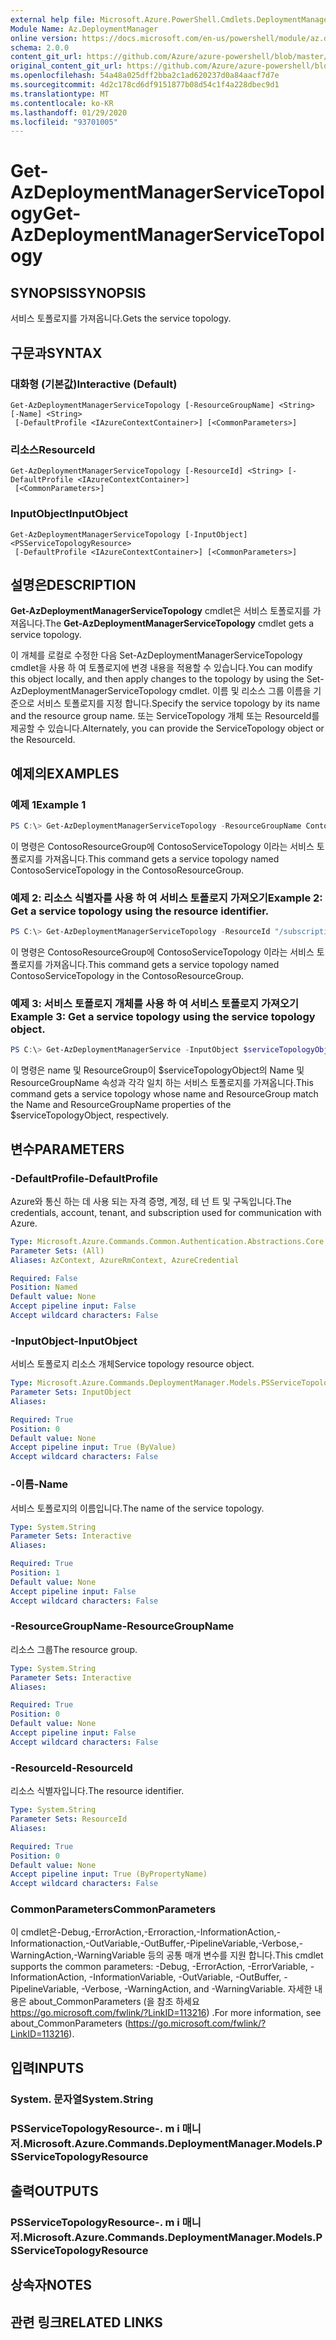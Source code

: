 ```yaml
---
external help file: Microsoft.Azure.PowerShell.Cmdlets.DeploymentManager.dll-Help.xml
Module Name: Az.DeploymentManager
online version: https://docs.microsoft.com/en-us/powershell/module/az.deploymentmanager/get-azdeploymentmanagerservicetopology
schema: 2.0.0
content_git_url: https://github.com/Azure/azure-powershell/blob/master/src/DeploymentManager/DeploymentManager/help/Get-AzDeploymentManagerServiceTopology.md
original_content_git_url: https://github.com/Azure/azure-powershell/blob/master/src/DeploymentManager/DeploymentManager/help/Get-AzDeploymentManagerServiceTopology.md
ms.openlocfilehash: 54a48a025dff2bba2c1ad620237d0a84aacf7d7e
ms.sourcegitcommit: 4d2c178cd6df9151877b08d54c1f4a228dbec9d1
ms.translationtype: MT
ms.contentlocale: ko-KR
ms.lasthandoff: 01/29/2020
ms.locfileid: "93701005"
---
```

# <span data-ttu-id="d0a33-101">Get-AzDeploymentManagerServiceTopology</span><span class="sxs-lookup"><span data-stu-id="d0a33-101">Get-AzDeploymentManagerServiceTopology</span></span>

## <span data-ttu-id="d0a33-102">SYNOPSIS</span><span class="sxs-lookup"><span data-stu-id="d0a33-102">SYNOPSIS</span></span>
<span data-ttu-id="d0a33-103">서비스 토폴로지를 가져옵니다.</span><span class="sxs-lookup"><span data-stu-id="d0a33-103">Gets the service topology.</span></span>

## <span data-ttu-id="d0a33-104">구문과</span><span class="sxs-lookup"><span data-stu-id="d0a33-104">SYNTAX</span></span>

### <span data-ttu-id="d0a33-105">대화형 (기본값)</span><span class="sxs-lookup"><span data-stu-id="d0a33-105">Interactive (Default)</span></span>
```
Get-AzDeploymentManagerServiceTopology [-ResourceGroupName] <String> [-Name] <String>
 [-DefaultProfile <IAzureContextContainer>] [<CommonParameters>]
```

### <span data-ttu-id="d0a33-106">리소스</span><span class="sxs-lookup"><span data-stu-id="d0a33-106">ResourceId</span></span>
```
Get-AzDeploymentManagerServiceTopology [-ResourceId] <String> [-DefaultProfile <IAzureContextContainer>]
 [<CommonParameters>]
```

### <span data-ttu-id="d0a33-107">InputObject</span><span class="sxs-lookup"><span data-stu-id="d0a33-107">InputObject</span></span>
```
Get-AzDeploymentManagerServiceTopology [-InputObject] <PSServiceTopologyResource>
 [-DefaultProfile <IAzureContextContainer>] [<CommonParameters>]
```

## <span data-ttu-id="d0a33-108">설명은</span><span class="sxs-lookup"><span data-stu-id="d0a33-108">DESCRIPTION</span></span>
<span data-ttu-id="d0a33-109">**Get-AzDeploymentManagerServiceTopology** cmdlet은 서비스 토폴로지를 가져옵니다.</span><span class="sxs-lookup"><span data-stu-id="d0a33-109">The **Get-AzDeploymentManagerServiceTopology** cmdlet gets a service topology.</span></span>

<span data-ttu-id="d0a33-110">이 개체를 로컬로 수정한 다음 Set-AzDeploymentManagerServiceTopology cmdlet을 사용 하 여 토폴로지에 변경 내용을 적용할 수 있습니다.</span><span class="sxs-lookup"><span data-stu-id="d0a33-110">You can modify this object locally, and then apply changes to the topology by using the Set-AzDeploymentManagerServiceTopology cmdlet.</span></span>
<span data-ttu-id="d0a33-111">이름 및 리소스 그룹 이름을 기준으로 서비스 토폴로지를 지정 합니다.</span><span class="sxs-lookup"><span data-stu-id="d0a33-111">Specify the service topology by its name and the resource group name.</span></span> <span data-ttu-id="d0a33-112">또는 ServiceTopology 개체 또는 ResourceId를 제공할 수 있습니다.</span><span class="sxs-lookup"><span data-stu-id="d0a33-112">Alternately, you can provide the ServiceTopology object or the ResourceId.</span></span>

## <span data-ttu-id="d0a33-113">예제의</span><span class="sxs-lookup"><span data-stu-id="d0a33-113">EXAMPLES</span></span>

### <span data-ttu-id="d0a33-114">예제 1</span><span class="sxs-lookup"><span data-stu-id="d0a33-114">Example 1</span></span>
```powershell
PS C:\> Get-AzDeploymentManagerServiceTopology -ResourceGroupName ContosoResourceGroup -Name ContosoServiceTopology
```

<span data-ttu-id="d0a33-115">이 명령은 ContosoResourceGroup에 ContosoServiceTopology 이라는 서비스 토폴로지를 가져옵니다.</span><span class="sxs-lookup"><span data-stu-id="d0a33-115">This command gets a service topology named ContosoServiceTopology in the ContosoResourceGroup.</span></span>

### <span data-ttu-id="d0a33-116">예제 2: 리소스 식별자를 사용 하 여 서비스 토폴로지 가져오기</span><span class="sxs-lookup"><span data-stu-id="d0a33-116">Example 2: Get a service topology using the resource identifier.</span></span>
```powershell
PS C:\> Get-AzDeploymentManagerServiceTopology -ResourceId "/subscriptions/subscriptionId/resourcegroups/ContosoResourceGroup/providers/Microsoft.DeploymentManager/serviceTopologies/ContosoServiceTopology"
```

<span data-ttu-id="d0a33-117">이 명령은 ContosoResourceGroup에 ContosoServiceTopology 이라는 서비스 토폴로지를 가져옵니다.</span><span class="sxs-lookup"><span data-stu-id="d0a33-117">This command gets a service topology named ContosoServiceTopology in the ContosoResourceGroup.</span></span>

### <span data-ttu-id="d0a33-118">예제 3: 서비스 토폴로지 개체를 사용 하 여 서비스 토폴로지 가져오기</span><span class="sxs-lookup"><span data-stu-id="d0a33-118">Example 3: Get a service topology using the service topology object.</span></span>
```powershell
PS C:\> Get-AzDeploymentManagerService -InputObject $serviceTopologyObject
```

<span data-ttu-id="d0a33-119">이 명령은 name 및 ResourceGroup이 $serviceTopologyObject의 Name 및 ResourceGroupName 속성과 각각 일치 하는 서비스 토폴로지를 가져옵니다.</span><span class="sxs-lookup"><span data-stu-id="d0a33-119">This command gets a service topology whose name and ResourceGroup match the Name and ResourceGroupName properties of the $serviceTopologyObject, respectively.</span></span>

## <span data-ttu-id="d0a33-120">변수</span><span class="sxs-lookup"><span data-stu-id="d0a33-120">PARAMETERS</span></span>

### <span data-ttu-id="d0a33-121">-DefaultProfile</span><span class="sxs-lookup"><span data-stu-id="d0a33-121">-DefaultProfile</span></span>
<span data-ttu-id="d0a33-122">Azure와 통신 하는 데 사용 되는 자격 증명, 계정, 테 넌 트 및 구독입니다.</span><span class="sxs-lookup"><span data-stu-id="d0a33-122">The credentials, account, tenant, and subscription used for communication with Azure.</span></span>

```yaml
Type: Microsoft.Azure.Commands.Common.Authentication.Abstractions.Core.IAzureContextContainer
Parameter Sets: (All)
Aliases: AzContext, AzureRmContext, AzureCredential

Required: False
Position: Named
Default value: None
Accept pipeline input: False
Accept wildcard characters: False
```

### <span data-ttu-id="d0a33-123">-InputObject</span><span class="sxs-lookup"><span data-stu-id="d0a33-123">-InputObject</span></span>
<span data-ttu-id="d0a33-124">서비스 토폴로지 리소스 개체</span><span class="sxs-lookup"><span data-stu-id="d0a33-124">Service topology resource object.</span></span>

```yaml
Type: Microsoft.Azure.Commands.DeploymentManager.Models.PSServiceTopologyResource
Parameter Sets: InputObject
Aliases:

Required: True
Position: 0
Default value: None
Accept pipeline input: True (ByValue)
Accept wildcard characters: False
```

### <span data-ttu-id="d0a33-125">-이름</span><span class="sxs-lookup"><span data-stu-id="d0a33-125">-Name</span></span>
<span data-ttu-id="d0a33-126">서비스 토폴로지의 이름입니다.</span><span class="sxs-lookup"><span data-stu-id="d0a33-126">The name of the service topology.</span></span>

```yaml
Type: System.String
Parameter Sets: Interactive
Aliases:

Required: True
Position: 1
Default value: None
Accept pipeline input: False
Accept wildcard characters: False
```

### <span data-ttu-id="d0a33-127">-ResourceGroupName</span><span class="sxs-lookup"><span data-stu-id="d0a33-127">-ResourceGroupName</span></span>
<span data-ttu-id="d0a33-128">리소스 그룹</span><span class="sxs-lookup"><span data-stu-id="d0a33-128">The resource group.</span></span>

```yaml
Type: System.String
Parameter Sets: Interactive
Aliases:

Required: True
Position: 0
Default value: None
Accept pipeline input: False
Accept wildcard characters: False
```

### <span data-ttu-id="d0a33-129">-ResourceId</span><span class="sxs-lookup"><span data-stu-id="d0a33-129">-ResourceId</span></span>
<span data-ttu-id="d0a33-130">리소스 식별자입니다.</span><span class="sxs-lookup"><span data-stu-id="d0a33-130">The resource identifier.</span></span>

```yaml
Type: System.String
Parameter Sets: ResourceId
Aliases:

Required: True
Position: 0
Default value: None
Accept pipeline input: True (ByPropertyName)
Accept wildcard characters: False
```

### <span data-ttu-id="d0a33-131">CommonParameters</span><span class="sxs-lookup"><span data-stu-id="d0a33-131">CommonParameters</span></span>
<span data-ttu-id="d0a33-132">이 cmdlet은-Debug,-ErrorAction,-Erroraction,-InformationAction,-Informationaction,-OutVariable,-OutBuffer,-PipelineVariable,-Verbose,-WarningAction,-WarningVariable 등의 공통 매개 변수를 지원 합니다.</span><span class="sxs-lookup"><span data-stu-id="d0a33-132">This cmdlet supports the common parameters: -Debug, -ErrorAction, -ErrorVariable, -InformationAction, -InformationVariable, -OutVariable, -OutBuffer, -PipelineVariable, -Verbose, -WarningAction, and -WarningVariable.</span></span> <span data-ttu-id="d0a33-133">자세한 내용은 about_CommonParameters (을 참조 하세요 https://go.microsoft.com/fwlink/?LinkID=113216) .</span><span class="sxs-lookup"><span data-stu-id="d0a33-133">For more information, see about_CommonParameters (https://go.microsoft.com/fwlink/?LinkID=113216).</span></span>

## <span data-ttu-id="d0a33-134">입력</span><span class="sxs-lookup"><span data-stu-id="d0a33-134">INPUTS</span></span>

### <span data-ttu-id="d0a33-135">System. 문자열</span><span class="sxs-lookup"><span data-stu-id="d0a33-135">System.String</span></span>

### <span data-ttu-id="d0a33-136">PSServiceTopologyResource-. m i 매니저.</span><span class="sxs-lookup"><span data-stu-id="d0a33-136">Microsoft.Azure.Commands.DeploymentManager.Models.PSServiceTopologyResource</span></span>

## <span data-ttu-id="d0a33-137">출력</span><span class="sxs-lookup"><span data-stu-id="d0a33-137">OUTPUTS</span></span>

### <span data-ttu-id="d0a33-138">PSServiceTopologyResource-. m i 매니저.</span><span class="sxs-lookup"><span data-stu-id="d0a33-138">Microsoft.Azure.Commands.DeploymentManager.Models.PSServiceTopologyResource</span></span>

## <span data-ttu-id="d0a33-139">상속자</span><span class="sxs-lookup"><span data-stu-id="d0a33-139">NOTES</span></span>

## <span data-ttu-id="d0a33-140">관련 링크</span><span class="sxs-lookup"><span data-stu-id="d0a33-140">RELATED LINKS</span></span>
